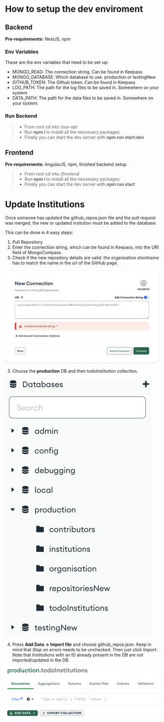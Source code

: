 # How to setup the dev enviroment

## Backend

**Pre-requirements:** NestJS, npm

### Env Variables

These are the env variables that need to be set-up:
- MONGO_READ: The connection string. Can be found in Keepass
- MONGO_DATABASE: Which database to use. production or testingNew
- GITHUB_TOKEN: The Github token. Can be found in Keepass
- LOG_PATH: The path for the log files to be saved in. Somewhere on your system.
- DATA_PATH: The path for the data files to be saved in. Somewhere on your system.

### Run Backend

> - From root cd into */oss-api*</br>
> - Run **npm i** to install all the necessary packages
> - Finally you can start the dev server with **npm run start:dev**

## Frontend

**Pre-requirements:** AngularJS, npm, finished backend setup

> - From root cd into */frontend*</br>
> - Run **npm i** to install all the necessary packages</br>
> - Finally you can start the dev server with **npm run start**


# Update Institutions

Once someone has updated the github_repos.json file and the pull request was merged, the new or updated insitution must be added to the database.

This can be done in 4 easy steps:

1. Pull Repository
2. Enter the connection string, which can be found in Keepass, into the URI field of MongoCompass.
3. Check if the new repository details are valid: the organisation shortname has to match the name in the url of the GitHub page.

![MongoCompass Connection string](/assets/images/MongoConnection.png)

3. Choose the **production** DB and then todoInstitution collection.

![Mongo choose DB](/assets/images/MongoDB.png)

4. Press **Add Data -> Import file** and choose github_repos.json. Keep in mind that *Stop on errors* needs to be unchecked. Then just click *Import*. Note that Institutions with an ID already present in the DB are not imported/updated in the DB.

![Add new Data to DB](/assets/images/AddData.png)